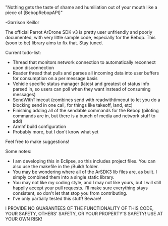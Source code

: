 "Nothing gets the taste of shame and humiliation out of your mouth like a piece of [BebopRebopAPI]" 
 
 \-Garrison Keillor

The official Parrot ArDrone SDK v3 is pretty user unfriendly and poorly documented, with very little sample code, especially for the Bebop. This (soon to be) library aims to fix that. Stay tuned.

Current todo-list:

* Thread that monitors network connection to automatically reconnect upon disconnection
* Reader thread that pulls and parses all incoming data into user buffers for consumption on a per message basis
* Vehicle specific status manager (latest and greatest of status info parsed in, so users can poll when they want instead of consuming messages)
* SendWithTimeout (combines send with readwithtimeout to let you do a blocking send in one call, for things like takeoff, land, etc)
* Finishing adding all of the sendable commands for the Bebop (piloting commands are in, but there is a bunch of media and network stuff to add)
* Armhf build configuration
* Probably more, but I don't know what yet

Feel free to make suggestions!

Some notes:
* I am developing this in Eclipse, so this includes project files. You can also use the makefile in the /Build/ folder.
* You may be wondering where all of the ArSDK3 lib files are, as built. I simply combined them into a single static library.
* You may not like my coding style, and I may not like yours, but I will still happily accept your pull requests. I'll make sure everything stays consistent, so don't let that stop you from contributing.
* I've only partially tested this stuff! Beware! 

I PROVIDE NO GUARANTEES OF THE FUNCTIONALITY OF THIS CODE, YOUR SAFETY, OTHERS' SAFETY, OR YOUR PROPERTY'S SAFETY!
USE AT YOUR OWN RISK!
